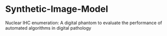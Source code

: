 # Synthetic-Image-Model
Nuclear IHC enumeration: A digital phantom to evaluate the performance of automated algorithms in digital pathology
